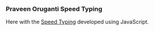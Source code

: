 ### Praveen Oruganti Speed Typing

Here with the [Speed Typing](https://praveenoruganti.github.io/praveenoruganti-javascript/0_Projects/praveenoruganti-speed-typing) developed using JavaScript.